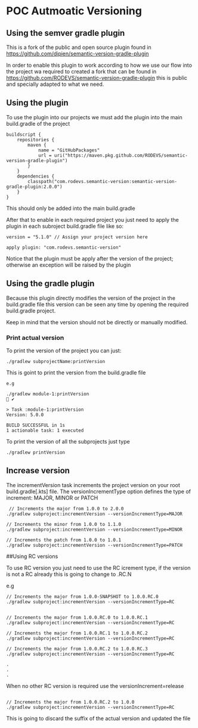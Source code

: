 # POC Autmoatic Versioning

## Using the semver gradle plugin 

This is a fork of the public and open source plugin found in https://github.com/dipien/semantic-version-gradle-plugin

In order to enable this plugin to work according to how we use our flow into the project wa required to created a fork 
that can be found in https://github.com/RODEVS/semantic-version-gradle-plugin this is public and specially adapted 
to what we need.

## Using the plugin 

To use the plugin into our projects we must add the plugin into the main build.gradle of the project

```
buildscript {
    repositories {
        maven {
            name = "GitHubPackages"
            url = uri("https://maven.pkg.github.com/RODEVS/semantic-version-gradle-plugin")
        }
    }
    dependencies {
        classpath("com.rodevs.semantic-version:semantic-version-gradle-plugin:2.0.0")
    }
}
```

This should only be added into the main build.gradle


After that to enable in each required project you just need to apply the plugin in each subroject build.gradle file
like so:

```
version = "5.1.0" // Assign your project version here

apply plugin: "com.rodevs.semantic-version"
```

Notice that the plugin must be apply after the version of the project; otherwise an exception will be raised by the plugin


## Using the gradle plugin

Because this plugin directly modifies the version of the project in the build.gradle file
this version can be seen any time by opening the required build.gradle project.

Keep in mind that the version should not be directly or manually modified.

### Print actual version

To print the version of the project you can just:

```
./gradlew subprojectName:printVersion
```

This is goint to print the version from the build.gradle file

```
e.g

./gradlew module-1:printVersion                                                                                                                     ✔ 

> Task :module-1:printVersion
Version: 5.0.0

BUILD SUCCESSFUL in 1s
1 actionable task: 1 executed

```

To print the version of all the subprojects just type

```
./gradlew printVersion
```


## Increase version 

The incrementVersion task increments the project version on your root build.gradle[.kts] file. The versionIncrementType option defines the type of increment: MAJOR, MINOR or PATCH

```
 // Increments the major from 1.0.0 to 2.0.0
./gradlew subproject:incrementVersion --versionIncrementType=MAJOR

// Increments the minor from 1.0.0 to 1.1.0
./gradlew subproject:incrementVersion --versionIncrementType=MINOR

// Increments the patch from 1.0.0 to 1.0.1
./gradlew subproject:incrementVersion --versionIncrementType=PATCH
```

##Using RC versions 

To use RC version you just need to use the RC icrement type, if the version is not a RC already this is going to change
to .RC.N

e.g
```
// Increments the major from 1.0.0-SNAPSHOT to 1.0.0.RC.0
./gradlew subproject:incrementVersion --versionIncrementType=RC  


// Increments the major from 1.0.0.RC.0 to 1.0.0.RC.1
./gradlew subproject:incrementVersion --versionIncrementType=RC 

// Increments the major from 1.0.0.RC.1 to 1.0.0.RC.2
./gradlew subproject:incrementVersion --versionIncrementType=RC

// Increments the major from 1.0.0.RC.2 to 1.0.0.RC.3
./gradlew subproject:incrementVersion --versionIncrementType=RC

.
.
.

```

When no other RC version is required use the versionIncrement=release

```

// Increments the major from 1.0.0.RC.2 to 1.0.0
./gradlew subproject:incrementVersion --versionIncrementType=RC

```

This is going to discard the suffix of the actual version and updated the file